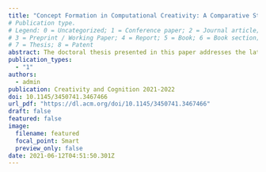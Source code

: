 ```yaml
---
title: "Concept Formation in Computational Creativity: A Comparative Study of Algorithmic Approaches"
# Publication type.
# Legend: 0 = Uncategorized; 1 = Conference paper; 2 = Journal article;
# 3 = Preprint / Working Paper; 4 = Report; 5 = Book; 6 = Book section;
# 7 = Thesis; 8 = Patent
abstract: The doctoral thesis presented in this paper addresses the latest advancements in machine learning architectures for creative artifact generation through the lenses of Design, Philosophy and Cognitive Science. The research adopts a trans-disciplinary approach, looking for opportunities to decompartmentalize knowledge and formalize efficient guidelines that facilitate adoption and operation of such technologies. Its main objective is to uncover the hidden assumptions embedded in these tools and formalize a theoretical framework able to describe the different concept ontologies employed during human-machine collaboration and their inter-operability. Three studies will be conducted to validate the framework, each addressing a specific domain (music, language, visual).
publication_types:
  - "1"
authors:
  - admin
publication: Creativity and Cognition 2021-2022
doi: 10.1145/3450741.3467466
url_pdf: "https://dl.acm.org/doi/10.1145/3450741.3467466"
draft: false
featured: false
image:
  filename: featured
  focal_point: Smart
  preview_only: false
date: 2021-06-12T04:51:50.301Z
---
```

